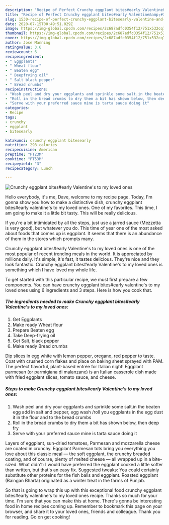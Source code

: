 ```yaml
---
description: "Recipe of Perfect Crunchy eggplant bites#early Valentine&amp;#39;s to my loved ones"
title: "Recipe of Perfect Crunchy eggplant bites#early Valentine&amp;#39;s to my loved ones"
slug: 1530-recipe-of-perfect-crunchy-eggplant-bitesearly-valentine-and-39-s-to-my-loved-ones
date: 2020-07-15T00:49:51.029Z
image: https://img-global.cpcdn.com/recipes/2c687adfc0354f12/751x532cq70/crunchy-eggplant-bitesearly-valentines-to-my-loved-ones-recipe-main-photo.jpg
thumbnail: https://img-global.cpcdn.com/recipes/2c687adfc0354f12/751x532cq70/crunchy-eggplant-bitesearly-valentines-to-my-loved-ones-recipe-main-photo.jpg
cover: https://img-global.cpcdn.com/recipes/2c687adfc0354f12/751x532cq70/crunchy-eggplant-bitesearly-valentines-to-my-loved-ones-recipe-main-photo.jpg
author: Jose Manning
ratingvalue: 3.6
reviewcount: 6
recipeingredient:
- " Eggplants"
- " Wheat flour"
- " Beaten egg"
- " Deepfrying oil"
- " Salt black pepper"
- " Bread crumbs"
recipeinstructions:
- "Wash peel and dry your eggplants and sprinkle some salt.in the beaten egg add in salt and pepper, egg wash /roll you eggplants in the egg dust it in the flour and to the bread crumbs"
- "Roll in the bread crumbs to dry them a bit has shown below, then deep fry"
- "Serve with your preferred sauce mine is tarta sauce doing it"
categories:
- Recipe
tags:
- crunchy
- eggplant
- bitesearly

katakunci: crunchy eggplant bitesearly 
nutrition: 298 calories
recipecuisine: American
preptime: "PT23M"
cooktime: "PT53M"
recipeyield: "3"
recipecategory: Lunch

---
```



![Crunchy eggplant bites#early Valentine&#39;s to my loved ones](https://img-global.cpcdn.com/recipes/2c687adfc0354f12/751x532cq70/crunchy-eggplant-bitesearly-valentines-to-my-loved-ones-recipe-main-photo.jpg)

Hello everybody, it's me, Dave, welcome to my recipe page. Today, I'm gonna show you how to make a distinctive dish, crunchy eggplant bites#early valentine&#39;s to my loved ones. One of my favorites. This time, I am going to make it a little bit tasty. This will be really delicious.

If you&#39;re a bit intimidated by all the steps, just use a jarred sauce (Mezzetta is very good), but whatever you do. This time of year one of the most asked about foods that comes up is eggplant. It seems that there is an abundance of them in the stores which prompts many.

Crunchy eggplant bites#early Valentine&#39;s to my loved ones is one of the most popular of recent trending meals in the world. It is appreciated by millions daily. It's simple, it's fast, it tastes delicious. They're nice and they look fantastic. Crunchy eggplant bites#early Valentine&#39;s to my loved ones is something which I have loved my whole life.


To get started with this particular recipe, we must first prepare a few components. You can have crunchy eggplant bites#early valentine&#39;s to my loved ones using 6 ingredients and 3 steps. Here is how you cook that.

<!--inarticleads1-->

##### The ingredients needed to make Crunchy eggplant bites#early Valentine&#39;s to my loved ones:

1. Get  Eggplants
1. Make ready  Wheat flour
1. Prepare  Beaten egg
1. Take  Deep-frying oil
1. Get  Salt, black pepper
1. Make ready  Bread crumbs


Dip slices in egg white with lemon pepper, oregano, red pepper to taste. Coat with crushed corn flakes and place on baking sheet sprayed with PAM. The perfect flavorful, plant-based entrée for Italian night! Eggplant parmesan (or parmigiana di malanzane) is an Italian casserole dish made with fried eggplant slices, tomato sauce, and cheese. 

<!--inarticleads2-->

##### Steps to make Crunchy eggplant bites#early Valentine&#39;s to my loved ones:

1. Wash peel and dry your eggplants and sprinkle some salt.in the beaten egg add in salt and pepper, egg wash /roll you eggplants in the egg dust it in the flour and to the bread crumbs
1. Roll in the bread crumbs to dry them a bit has shown below, then deep fry
1. Serve with your preferred sauce mine is tarta sauce doing it


Layers of eggplant, sun-dried tomatoes, Parmesan and mozzarella cheese are coated in crunchy. Eggplant Parmesan tots bring you everything you love about this classic meal — the soft eggplant, the crunchy breaded coating, and of course, plenty of melted cheese — all wrapped up in a bite-sized. What didn&#39;t: I would have preferred the eggplant cooked a little softer than written, but that&#39;s an easy fix. Suggested tweaks: You could certainly substitute other proteins for the fish balls and eggplant. Roasted eggplant (Baingan Bharta) originated as a winter treat in the farms of Punjab. 

So that is going to wrap this up with this exceptional food crunchy eggplant bites#early valentine&#39;s to my loved ones recipe. Thanks so much for your time. I'm sure that you can make this at home. There's gonna be interesting food in home recipes coming up. Remember to bookmark this page on your browser, and share it to your loved ones, friends and colleague. Thank you for reading. Go on get cooking!
